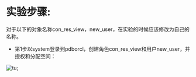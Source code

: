# 实验步骤:
对于以下的对象名称con_res_view，new_user，在实验的时候应该修改为自己的名称。
- 第1步以system登录到pdborcl，创建角色con_res_view和用户new_user，并授权和分配空间：

![tu]("1-1.png");
